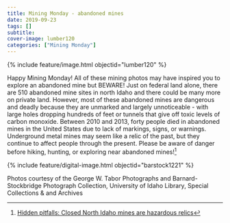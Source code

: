 ```yaml
---
title: Mining Monday - abandoned mines
date: 2019-09-23
tags: []
subtitle: 
cover-image: lumber120
categories: ["Mining Monday"]
---
```


{% include feature/image.html objectid="lumber120" %}

Happy Mining Monday! All of these mining photos may have inspired you to explore an abandoned mine but BEWARE! Just on federal land alone, there are 510 abandoned mine sites in north Idaho and there could be many more on private land. However, most of these abandoned mines are dangerous and deadly because they are unmarked and largely unnoticeable - with large holes dropping hundreds of feet or tunnels that give off toxic levels of carbon monoxide. Between 2010 and 2013, forty people died in abandoned mines in the United States due to lack of markings, signs, or warnings. Underground metal mines may seem like a relic of the past, but they continue to affect people through the present. Please be aware of danger before hiking, hunting, or exploring near abandoned mines![^1]

{% include feature/digital-image.html objectid="barstock1221" %}

[^1]: [Hidden pitfalls: Closed North Idaho mines are hazardous relics](https://www.spokesman.com/stories/2013/sep/20/hidden-pitfalls-closed-north-idaho-mines-are/)

Photos courtesy of the George W. Tabor Photographs and Barnard-Stockbridge Photograph Collection, University of Idaho Library, Special Collections & and Archives
